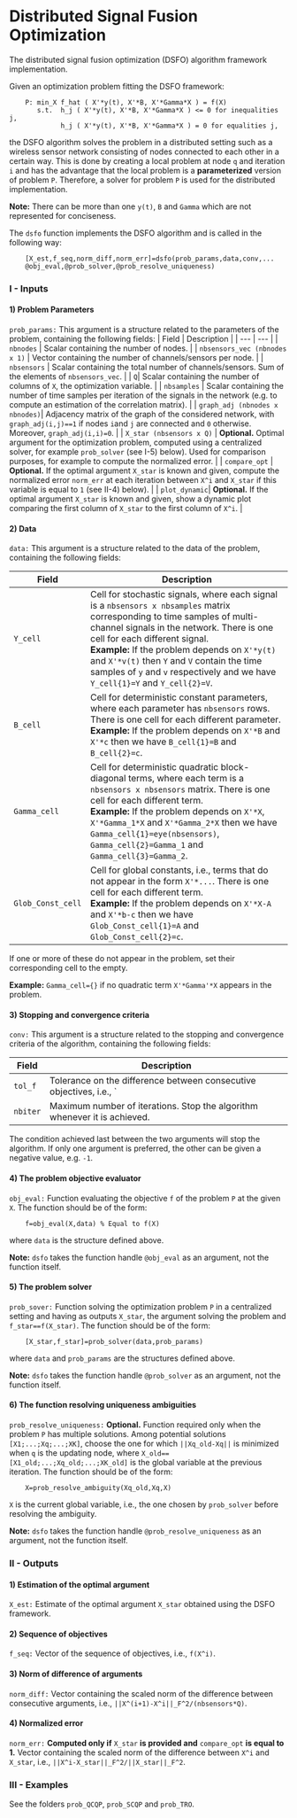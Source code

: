 # Distributed Signal Fusion Optimization
 The distributed signal fusion optimization (DSFO) algorithm framework implementation.

 Given an optimization problem fitting the DSFO framework:

        P: min_X f_hat ( X'*y(t), X'*B, X'*Gamma*X ) = f(X)
           s.t.  h_j ( X'*y(t), X'*B, X'*Gamma*X ) <= 0 for inequalities j,
                 h_j ( X'*y(t), X'*B, X'*Gamma*X ) = 0 for equalities j,

the DSFO algorithm solves the problem in a distributed setting such as a wireless sensor network consisting of nodes connected to each other in a certain way. This is done by creating a local problem at node `q` and iteration `i` and has the advantage that the local problem is a **parameterized** version of problem `P`. Therefore, a solver for problem `P` is used for the distributed implementation.

**Note:** There can be more than one `y(t)`, `B` and `Gamma` which are not represented for conciseness. 

The `dsfo` function implements the DSFO algorithm and is called in the following way:

        [X_est,f_seq,norm_diff,norm_err]=dsfo(prob_params,data,conv,...
        @obj_eval,@prob_solver,@prob_resolve_uniqueness)

### I - Inputs

#### 1) Problem Parameters
`prob_params:` This argument is a structure related to the parameters of the problem, containing the following fields:
| Field | Description |
| --- | --- |
| `nbnodes` | Scalar containing the number of nodes. |
| `nbsensors_vec (nbnodes x 1)` | Vector containing the number of channels/sensors per node. |
| `nbsensors` | Scalar containing the total number of channels/sensors. Sum of the elements of `nbsensors_vec`. |
| `Q`| Scalar containing the number of columns of `X`, the optimization variable. |
| `nbsamples` | Scalar containing the number of time samples per iteration of the signals in the network (e.g. to compute an estimation of the correlation matrix). |
| `graph_adj (nbnodes x nbnodes)`| Adjacency matrix of the graph of the considered network, with `graph_adj(i,j)==1` if nodes `i`and `j` are connected and `0` otherwise. Moreover, `graph_adj(i,i)=0`. |
| `X_star (nbsensors x Q)` | **Optional.** Optimal argument for the optimization problem, computed using a centralized solver, for example `prob_solver` (see I-5) below). Used for comparison purposes, for example to compute the normalized error. |
| `compare_opt` | **Optional.** If the optimal argument `X_star` is known and given, compute the normalized error `norm_err` at each iteration between `X^i` and `X_star` if this variable is equal to `1` (see II-4) below). |
| `plot_dynamic`| **Optional.** If the optimal argument `X_star` is known and given, show a dynamic plot comparing the first column of `X_star` to the first column of `X^i`. |

#### 2) Data
 `data:` This argument is a structure related to the data of the problem, containing the following fields:

 | Field | Description |
 | --- | --- |
 | `Y_cell` | Cell for stochastic signals, where each signal is a `nbsensors x nbsamples` matrix corresponding to time samples of multi-channel signals in the network. There is one cell for each different signal. <br /> **Example:** If the problem depends on `X'*y(t)` and `X'*v(t)` then `Y` and `V` contain the time samples of `y` and `v` respectively and we have `Y_cell{1}=Y` and `Y_cell{2}=V`. |
| `B_cell` | Cell for deterministic constant parameters, where each parameter has `nbsensors` rows. There is one cell for each different parameter. <br />**Example:** If the problem depends on `X'*B` and `X'*c` then we have `B_cell{1}=B` and `B_cell{2}=c`. |
| `Gamma_cell` | Cell for deterministic quadratic block-diagonal terms, where each term is a `nbsensors x nbsensors` matrix. There is one cell for each different term. <br />**Example:** If the problem depends on `X'*X`, `X'*Gamma_1*X` and `X'*Gamma_2*X` then we have `Gamma_cell{1}=eye(nbsensors)`, `Gamma_cell{2}=Gamma_1` and `Gamma_cell{3}=Gamma_2`. |
| `Glob_Const_cell` | Cell for global constants, i.e., terms that do not appear in the form `X'*...`. There is one cell for each different term. <br />**Example:** If the problem depends on `X'*X-A` and `X'*b-c` then we have `Glob_Const_cell{1}=A` and `Glob_Const_cell{2}=c`. |

If one or more of these do not appear in the problem, set their corresponding cell to the empty.

**Example:** `Gamma_cell={}` if no quadratic term `X'*Gamma'*X` appears in the problem.

#### 3) Stopping and convergence criteria
`conv:` This argument is a structure related to the stopping and convergence criteria of the algorithm, containing the following fields:

| Field | Description |
| ---- | --- |
| `tol_f`| Tolerance on the difference between consecutive objectives, i.e., `| f(X^(i+1))-f(X^i) |`. If the difference is smaller than this variable, stop the algorithm. |
| `nbiter` | Maximum number of iterations. Stop the algorithm whenever it is achieved. |

The condition achieved last between the two arguments will stop the algorithm. If only one argument is preferred, the other can be given a negative value, e.g. `-1`.

#### 4) The problem objective evaluator

`obj_eval:` Function evaluating the objective `f` of the problem `P` at the given `X`. The function should be of the form:
        
        f=obj_eval(X,data) % Equal to f(X)

where `data` is the structure defined above.

**Note:** `dsfo` takes the function handle `@obj_eval` as an argument, not the function itself.

#### 5) The problem solver

`prob_sover:` Function solving the optimization problem `P` in a centralized setting and having as outputs `X_star`, the argument solving the problem and `f_star==f(X_star)`. The function should be of the form:

        [X_star,f_star]=prob_solver(data,prob_params)

where `data` and `prob_params` are the structures defined above.

**Note:** `dsfo` takes the function handle `@prob_solver` as an argument, not the function itself.

#### 6) The function resolving uniqueness ambiguities

`prob_resolve_uniqueness:` **Optional.** Function required only when the problem `P` has multiple solutions. Among potential solutions `[X1;...;Xq;...;XK]`, choose the one for which `||Xq_old-Xq||` is minimized when `q` is the updating node, where `X_old==[X1_old;...;Xq_old;...;XK_old]` is the global variable at the previous iteration. The function should be of the form:

        X=prob_resolve_ambiguity(Xq_old,Xq,X)

`X` is the current global variable, i.e., the one chosen by `prob_solver` before resolving the ambiguity.

**Note:** `dsfo` takes the function handle `@prob_resolve_uniqueness` as an argument, not the function itself.

### II - Outputs
#### 1) Estimation of the optimal argument

`X_est:` Estimate of the optimal argument `X_star` obtained using the DSFO framework.

#### 2) Sequence of objectives

`f_seq:` Vector of the sequence of objectives, i.e., `f(X^i)`.

#### 3) Norm of difference of arguments

`norm_diff:` Vector containing the scaled norm of the difference between consecutive arguments, i.e., `||X^(i+1)-X^i||_F^2/(nbsensors*Q)`.

#### 4) Normalized error

`norm_err:` **Computed only if** `X_star` **is provided and** `compare_opt` **is equal to 1.** Vector containing the scaled norm of the difference between `X^i` and `X_star`, i.e., `||X^i-X_star||_F^2/||X_star||_F^2`.

### III - Examples

See the folders `prob_QCQP`, `prob_SCQP` and `prob_TRO`.